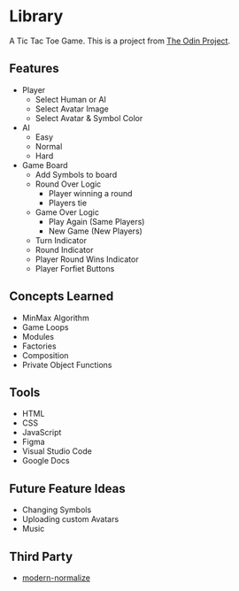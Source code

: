 # Library
A Tic Tac Toe Game. This is a project from [The Odin Project](<https://www.theodinproject.com/>).

## Features
* Player
    * Select Human or AI
    * Select Avatar Image
    * Select Avatar & Symbol Color
* AI
    * Easy
    * Normal
    * Hard
* Game Board
    * Add Symbols to board
    * Round Over Logic
        * Player winning a round
        * Players tie 
    * Game Over Logic
        * Play Again (Same Players)
        * New Game (New Players)
    * Turn Indicator
    * Round Indicator
    * Player Round Wins Indicator
    * Player Forfiet Buttons
## Concepts Learned
* MinMax Algorithm
* Game Loops
* Modules
* Factories
* Composition
* Private Object Functions

## Tools
* HTML
* CSS
* JavaScript
* Figma
* Visual Studio Code
* Google Docs

## Future Feature Ideas
* Changing Symbols
* Uploading custom Avatars
* Music

## Third Party
* [modern-normalize](<https://github.com/sindresorhus/modern-normalize>)
